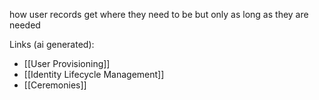 how user records get where they need to be but only as long as they are needed

Links (ai generated):
 - [[User Provisioning]]
 - [[Identity Lifecycle Management]]
 - [[Ceremonies]]

